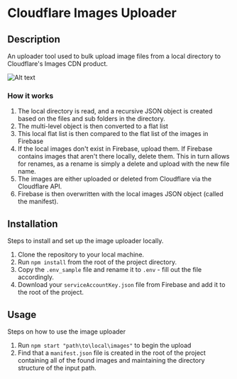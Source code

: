 # Cloudflare Images Uploader

## Description

An uploader tool used to bulk upload image files from a local directory to Cloudflare's Images CDN product.

![Alt text](https://imagedelivery.net/ra500NQoeUq2mHNe2TetzA/1213cfa9-8cb2-4f17-05c9-94702edf2900/public)

### How it works

1. The local directory is read, and a recursive JSON object is created based on the files and sub folders in the directory.
2. The multi-level object is then converted to a flat list
3. This local flat list is then compared to the flat list of the images in Firebase
4. If the local images don't exist in Firebase, upload them. If Firebase contains images that aren't there locally, delete them. This in turn allows for renames, as a rename is simply a delete and upload with the new file name.
5. The images are either uploaded or deleted from Cloudflare via the Cloudflare API.
6. Firebase is then overwritten with the local images JSON object (called the manifest).

## Installation

Steps to install and set up the image uploader locally.

1. Clone the repository to your local machine.
2. Run `npm install` from the root of the project directory.
3. Copy the `.env_sample` file and rename it to `.env` - fill out the file accordingly.
4. Download your `serviceAccountKey.json` file from Firebase and add it to the root of the project.

## Usage

Steps on how to use the image uploader

1. Run `npm start "path\to\local\images"` to begin the upload
2. Find that a `manifest.json` file is created in the root of the project containing all of the found images and maintaining the directory structure of the input path.
